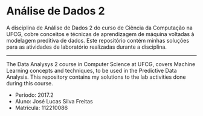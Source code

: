 # Análise de Dados 2

A disciplina de Análise de Dados 2 do curso de Ciência da Computação na UFCG, cobre conceitos e técnicas de aprendizagem de máquina voltadas à modelagem preditiva de dados. Este repositório contém minhas soluções para as atividades de laboratório realizadas durante a disciplina.

---

The Data Analysys 2 course in Computer Science at UFCG, covers Machine Learning concepts and techniques, to be used in the Predictive Data Analysis. This repository contains my solutions to the lab activities done during this course.

* Período: 2017.2
* Aluno: José Lucas Silva Freitas
* Matrícula: 112210086
